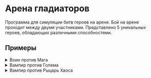 # Арена гладиаторов
Программа для симуляции битв героев на арене.
Бой на арене проходит между двумя участниками.
Представлено 5 уникальных героев, обладающих различными способностями.

## Примеры
<details>
<summary>Воин против Мага</summary>

![](SampleImages/sample_1.png)

</details>

<details>
<summary>Вампир против Голема</summary>

![](SampleImages/sample_2.png)

</details>

<details>
<summary>Вампир против Рыцарь Хаоса</summary>

![](SampleImages/sample_3.png)

</details>
